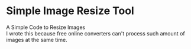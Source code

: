 # Simple Image Resize Tool
 A Simple Code to Resize Images  
 I wrote this because free online converters can't process such amount of images at the same time.
